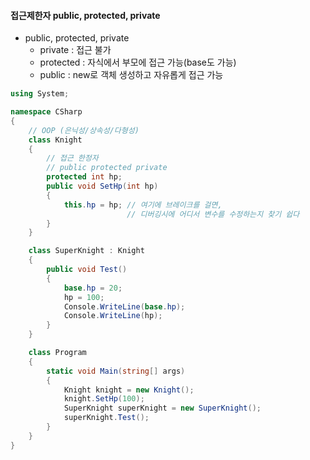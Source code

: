 #### 접근제한자 public, protected, private

- public, protected, private
	- private : 접근 불가
	- protected : 자식에서 부모에 접근 가능(base도 가능)
	- public : new로 객체 생성하고 자유롭게 접근 가능
```cs
using System;

namespace CSharp
{
    // OOP (은닉성/상속성/다형성)
    class Knight
    {
        // 접근 한정자
        // public protected private
        protected int hp;
        public void SetHp(int hp)
        {
            this.hp = hp; // 여기에 브레이크를 걸면,
                          // 디버깅시에 어디서 변수를 수정하는지 찾기 쉽다
        }
    }

    class SuperKnight : Knight
    {
        public void Test()
        {
            base.hp = 20;
            hp = 100;
            Console.WriteLine(base.hp);
            Console.WriteLine(hp);
        }
    }

    class Program
    {
        static void Main(string[] args)
        {
            Knight knight = new Knight();
            knight.SetHp(100);
            SuperKnight superKnight = new SuperKnight();
            superKnight.Test();
        }
    }
}
```